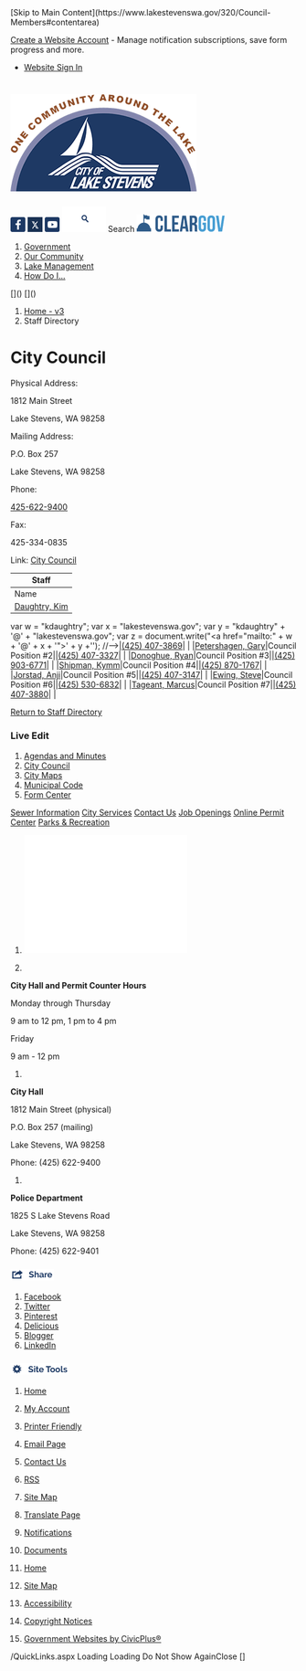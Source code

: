 <script>jQuery(document).click(function (event) {
 var target = jQuery(event.target);
 if (target.attr('src') && target.parents('.image').length && target.parents('.widget').length) {
 var text = target.attr('title');
 
 if (!text.length) {
 text = "N/A";
 }
 ga('send',
 {
 hitType: 'event',
 eventCategory: 'Image',
 eventAction: 'Image - ' + text,
 eventLabel: window.location.href
 });
 }
 if (target.is('button') || target.hasClass('button') || target.parents().hasClass('button')) {
 var text = "";
 if (target.parents('.button')[0]) {
 text = target.parents('.button').first().text();
 } else if (target.text().length) {
 text = target.text();
 } else if (target.attr('title').length) {
 text = target.attr('title');
 }
 if (!text.length) {
 text = "N/A";
 }
 ga('send',
 {
 hitType: 'event',
 eventCategory: 'Button',
 eventAction: 'Button - ' + text,
 eventLabel: window.location.href
 });
 }
 if (target.parents('.widgetCustomHtml').length) {
 ga('send',
 {
 hitType: 'event',
 eventCategory: 'Custom Html',
 eventAction: 'Custom Html Clicked',
 eventLabel: window.location.href
 });
 }
 if (target.parents('.editor').length) {
 ga('send',
 {
 hitType: 'event',
 eventCategory: 'Editor',
 eventAction: 'Editor Link Clicked',
 eventLabel: window.location.href
 });
 }
 if (target.parents('.GraphicLinks').length) {
 var text = "";
 var targetGraphicLink = target;
 if (target.hasClass('widgetGraphicLinksLink')) {
 targetGraphicLink = jQuery(target.children()[0]);
 }
 if (targetGraphicLink.hasClass('text')) {
 text = targetGraphicLink.text();
 } else if (targetGraphicLink.attr('src').length) {
 if (targetGraphicLink.attr('alt').length) {
 text = targetGraphicLink.attr('alt');
 } else {
 text = targetGraphicLink.attr('src');
 }
 } else {
 text = "N/A";
 }
 ga('send',
 {
 hitType: 'event',
 eventCategory: 'Graphic Links',
 eventAction: 'Graphic Link - ' + text,
 eventLabel: window.location.href
 });
 }
 if (target.parents('.InfoAdvanced').length) {
 ga('send',
 {
 hitType: 'event',
 eventCategory: 'Info Advanced',
 eventAction: 'Info Advanced Clicked',
 eventLabel: window.location.href
 });
 }
 if (target.parents('.list').length) {
 ga('send',
 {
 hitType: 'event',
 eventCategory: 'List',
 eventAction: 'List Clicked',
 eventLabel: window.location.href
 });
 }
 if (target.parents('.megaMenuItem').length || target.parents('.topMenuItem').length) {
 var megaMenuText = jQuery('.topMenuItem.mouseover').find('span').text();
 var breadCrumbs = [];
 jQuery('.breadCrumbs > li').each(function () {
  breadCrumbs.push(this.textContent);
 });
 var pageTitle = breadCrumbs.join('>');
 var subTitleText = target.parents('.megaMenuItem').children('.widgetTitle').children().text();
 var text = "";
 if (pageTitle) {
 text += pageTitle + " | ";
 } else {
 text += document.title + ' - ';
 }
 if (target.text() == "" && megaMenuText == "") {
 text += "N/A";
 } else if (target.text().length && megaMenuText.length) {
 if (megaMenuText == target.text()) {
 text += megaMenuText;
 } else {
 text += megaMenuText + " - " + subTitleText + " - " + target.text();
 }
 } else if (target.text() == "") {
 text += megaMenuText;
 } else {
 text += target.text();
 }
 if (!text.length) {
 text = "N/A";
 }
 ga('send',
 {
 hitType: 'event',
 eventCategory: 'Mega Menu',
 eventAction: 'Mega Menu : ' + text,
 eventLabel: window.location.href
 });
 }
 if (target.parents('.widgetNewsFlash').length && target.parents('.widgetItem').length) {
 var text = jQuery(target.parents('.widgetItem')[0]).find('.widgetTitle').children().text();
 if (!text.length) {
 text = "N/A";
 }
 ga('send',
 {
 hitType: 'event',
 eventCategory: 'News Flash',
 eventAction: 'News Flash - ' + text,
 eventLabel: window.location.href
 });
 }
 if (target.hasClass('widgetQuickLinksLink') || target.find('.widgetQuickLinksLink').length) {
 var text = target.text();
 if (!text.length) {
 text = "N/A";
 }
 ga('send',
 {
 hitType: 'event',
 eventCategory: 'Quick Links',
 eventAction: 'Quick Links - ' + text,
 eventLabel: window.location.href
 });
 }
 if (target.attr('src') && target.parents('.cpSlideshow').length) {
 var text = target.attr('title');
 if (!text.length) {
 text = "N/A";
 }
 ga('send',
 {
 hitType: 'event',
 eventCategory: 'Slideshow',
 eventAction: 'Slideshow - ' + text,
 eventLabel: window.location.href
 });
 }
 if (target.parents('.widgetText').length) {
 ga('send',
 {
 hitType: 'event',
 eventCategory: 'Text',
 eventAction: 'Text Link Clicked',
 eventLabel: window.location.href
 });
 }
});</script>  [Skip to Main Content](https://www.lakestevenswa.gov/320/Council-Members#contentarea)  

 [Create a Website Account](https://www.lakestevenswa.gov/MyAccount/ProfileCreate)  - Manage notification subscriptions, save form progress and more.    

 *  [Website Sign In](https://www.lakestevenswa.gov/MyAccount) 
 <script>
 $(document).ready(function () {
 $('#signedOutToolbarCreateProfileButton').keypress(function (e) { if (e.which === 0) return; $(this).click(); });
 $('#signedOutToolbarCreateProfileButton').click(function (event) {
  event.preventDefault();
  window.location.href = '/MyAccount/ProfileCreate?from=url&url=/&dn=' + window.location.origin;
 });

 
 $('#loggedOutToolbarSignInButton').click(function (event) {
 event.preventDefault();
 window.location.href = '/MyAccount/?from=url&url=' + encodeURIComponent(window.location.href.replace(window.location.origin, '')) + '&dn=' + window.location.host;
 });
 

 if ('False' == 'True') {
 $('#loggedOutToolbarSignInButton').hide();
 }
 })
</script> 

#  [![Picture of the City of Lake Stevens Logo.](images/c499973acbcd257477070a68ff651b41c9da936f489debcdfa768da9ed966295)](https://www.lakestevenswa.gov/320/Council-Members) 

  [![Facebook](images/a9baf9569dfc470cc346ef8e145b2aaf0f651d7558c840486d628f10cb0659f3)](https://www.facebook.com/LakeStevensGov)   [![twitter](images/3a043a2ab909d31ce06bbef23c97618ee8a89760d0195cf1d4b52cfb301733f4)](https://twitter.com/LakeStevensWA)   [![YouTube](images/161827bf73c943d181cf3afe8de85180cff3436fd6f69909f33b685f81f9047f)](https://www.youtube.com/cityoflakestevens)  <script defer type="text/javascript" src="/Common/Controls/jquery-ui-1.14.1/jquery-ui.min.js"></script><script defer src="/Areas/Layout/Assets/Scripts/Search.js" type="text/javascript"></script><script defer type="text/javascript">

 $(document).ready(function () {
 try {
 $(".widgetSearchButton.widgetSearchButtonfc8773d1-a539-49f1-bb5a-10f307cbee81").click(function (e) {
 e.preventDefault();
 if (false||$("#ysnSearchOnlyDeptfc8773d1-a539-49f1-bb5a-10f307cbee81").is(':checked'))
 {
 doWidgetSearch($(this).siblings(".widgetSearchBox").val(), Number(0));
 }
 else {
 doWidgetSearch($(this).siblings(".widgetSearchBox").val(), 0);
 }
 });
 $("#searchFieldfc8773d1-a539-49f1-bb5a-10f307cbee81").keypress(function (e) {
 if (window.clipboardData) {
 if (e.keyCode === 13) {
 if ($("#ysnSearchOnlyDeptfc8773d1-a539-49f1-bb5a-10f307cbee81").is(':checked') || false) {
 doWidgetSearch($(this).val(), Number(0));
 } else {
 doWidgetSearch($(this).val(), 0);
 }
 return false;
 }
 } else {
 if (e.which === 13) {
 if ($("#ysnSearchOnlyDeptfc8773d1-a539-49f1-bb5a-10f307cbee81").is(':checked') || false) {
 doWidgetSearch($(this).val(), Number(0));
 } else {
 doWidgetSearch($(this).val(), 0);
 }
 return false;
 }
 }
 return true;
 });

 if (true) {
 var currentRequest = null;
 var $searchField = $("#searchFieldfc8773d1-a539-49f1-bb5a-10f307cbee81").autocomplete({
 source: function (request, response) {
 currentRequest = $.ajax({
 url: '/Search/AutoComplete' + ($("#ysnSearchOnlyDeptfc8773d1-a539-49f1-bb5a-10f307cbee81").is(':checked') || false? '?departmentId=0' : ''),
 dataType: "json",
 timeout: 10000,
 beforeSend: function () {
 if (currentRequest != null) {
 currentRequest.abort();
 }
 },
 data:
 {
 term: request.term,
 },
 success: function (data) {
 response(data);
 $('.autoCompleteError').remove();
 },
 error: function (xmlhttprequest, textstatus, message) {
 if (textstatus === "timeout") {
 if ($("#searchFieldfc8773d1-a539-49f1-bb5a-10f307cbee81").siblings('.autoCompleteError').length == 0)
 $('<span class="autoCompleteError"><p class="alert error">Search autocomplete is currently not responding. Please try again later.</p></span>').insertAfter($("#searchFieldfc8773d1-a539-49f1-bb5a-10f307cbee81"));
 }
 }
 });
 },
 html: true,
 delay: 500,
 select: function (event, ui) {
 $(this).val(ui.item.value);
 $(this).next().click();
 }
 });

 $searchField.data("ui-autocomplete")._renderItem = function (ul, item) {
 return $("<li class=\"itemList\"></li>")
.data("ui-autocomplete-item", item)
.append("<a>" + item.label + "</a>")
.appendTo(ul);
 };
}
}
 catch(e) {} //we're going to eat this error. Autocomplete won't work but we dont wan't to break anything else on the page.
 });
 </script>  [![Search](images/9163c2dae6ddc16c66f0a7f4b90c4576bff708b282f2659f7b8a3e5eb5b28454)](https://www.lakestevenswa.gov/Search/Results) Search <script type="text/javascript">
 //Updates search icons href to have the correct queryString
 function searchBtnApplyQuery() {
 document.getElementById("btnSearchIcon").href = "/Search?searchPhrase=" + document.getElementById("searchFieldfc8773d1-a539-49f1-bb5a-10f307cbee81").value;
 }
 </script>  [![ClearGov](images/17eac683d78e52fed87adf01fb5c6f0162e641300700dc5b5582eb605c0cc7d3)](https://lakestevenswa.cleargov.com)  

 1.  [Government](https://www.lakestevenswa.gov/31/Government) 
 1.  [Our Community](https://www.lakestevenswa.gov/9/Our-Community) 
 1.  [Lake Management](https://www.lakestevenswa.gov/408/Lake-Management) 
 1.  [How Do I...](https://www.lakestevenswa.gov/27/How-Do-I) 
<script type="text/javascript">
 document.addEventListener('DOMContentLoaded',function () {
 var menuID = 'mainNavMenu';
 var menuType = MAIN_MENU;

 //setup menu manager properties for main menu
 if (!menuManager.mobileMainNav && true)
 menuManager.adjustMainItemsWidth('#' + menuID);
 menuManager.isMainMenuEditable = false;
 menuManager.mainMenuMaxSubMenuLevels = 4;
 menuManager.setMOMMode(2, menuType);

 //Init main menu
 var setupDraggable = menuManager.isMainMenuEditable;
 var urlToGetHiddenMenus = '/Pages/MenuMain/HiddenMainSubMenus?pageID=1&moduleID=4&themeID=2&menuContainerID=mainNav';

 menuManager.setupMenu(menuID, 'mainNav', menuType, setupDraggable, urlToGetHiddenMenus);
 menuManager.mainMenuInit = true;
 menuManager.mainMenuTextResizer = true;
 if (1.00 > 0)
 menuManager.mainMenuTextResizerRatio = 1.00;
 if (window.isResponsiveEnabled)
 menuManager.mainMenuReady.resolve();

 });
 </script>  []()  []()  <script type="text/javascript">
 $(window).on("load", function () {
 $.when(window.Pages.rwdSetupComplete)
.done(function () {
 renderExternalBannerSlideshow('banner1',
 {"BannerOptionID":4,"ThemeID":2,"SlotName":"banner1","Name":"Default","IsDefault":true,"BannerMode":2,"SlideShowSlideTiming":"5","SlideshowTransition":0,"SlideShowTransitionTiming":"1","ImageScale":false,"ImageAlignment":2,"ImageScroll":true,"MuteSound":true,"VideoType":0,"Status":40,"SlideshowControlsPosition":0,"SlideshowControlsAlignment":0,"SlideshowBannerControlsColorScheme":0,"DisplayVideoPauseButton":false,"VideoPauseButtonAlignment":1,"VideoPauseButtonControlsAlignment":0,"VideoPauseButtonStyle":"#FFFFFF","VideoPauseButtonBackgroundStyle":"#000000","VideoPauseButtonAlignmentClass":"alignRight viewport","DisplaySlideshowPauseButton":true,"SlideshowControlsColor":"#FFFFFF","SlideshowControlsBackgroundColor":"#000000","SlideshowPauseButtonClass":"isHidden","BannerImages":[{"BannerImageID":108,"BannerOptionID":4,"FileName":"/ImageRepository/Document?documentID=8928","Height":400,"Width":2000,"StartingOn":null,"StoppingOn":null,"IsLink":false,"LinkAddress":null,"Sequence":2,"RecordStatus":0,"ModifiedBy":0,"ModifiedOn":"\/Date(-62135575200000)\/","AltText":""},{"BannerImageID":109,"BannerOptionID":4,"FileName":"/ImageRepository/Document?documentID=8926","Height":400,"Width":2000,"StartingOn":null,"StoppingOn":null,"IsLink":false,"LinkAddress":null,"Sequence":3,"RecordStatus":0,"ModifiedBy":0,"ModifiedOn":"\/Date(-62135575200000)\/","AltText":""},{"BannerImageID":92,"BannerOptionID":4,"FileName":"/ImageRepository/Document?documentID=6584","Height":199,"Width":2000,"StartingOn":null,"StoppingOn":null,"IsLink":false,"LinkAddress":null,"Sequence":3,"RecordStatus":0,"ModifiedBy":0,"ModifiedOn":"\/Date(-62135575200000)\/","AltText":""}],"BannerVideos":[{"BannerVideoID":4,"BannerOptionID":4,"VideoFileName":"","ImageFileName":"EmptyBannerBkg201609221601276336.png","IsLink":false,"LinkAddress":null,"ModifiedBy":0,"ModifiedOn":"\/Date(-62135575200000)\/","VideoFileID":"00000000-0000-0000-0000-000000000000","ImageFileID":"00000000-0000-0000-0000-000000000000","VideoWidth":0,"VideoHeight":0,"ImageWidth":0,"ImageHeight":0,"LinkedVideoUrl":"","RecordStatus":0,"AltText":null}],"RecordStatus":0,"ModifiedBy":0,"ModifiedOn":"\/Date(-62135575200000)\/"},
 '/App_Themes/Interior/Images/',
 'Rotating');
 });
 });
 </script> 

 1.  [Home - v3](https://www.lakestevenswa.gov/320/Council-Members) 
 1. Staff Directory
 <script type="text/javascript"><!--
 var isie6 = false, isie7 = false, isie6or7 = false;
 var intCountryCode = 840;

 function setUrlLength(editor) {
 //Toggle Image Context Menu Items
 setMenuItems(editor);
 //setContentBackgroundColor(editor);
 removeIEParagraphs(editor);
 }
 function setUrlLengthAndToolToggle(editor) {
 var minToolsGroups = 2; // Number of MinimumSetOfTools tools groups.
 
 // Hide the MinimumSetOfTools on load.
 var toolbar = editor.get_toolContainer(); // Get toolbar container.
 var toolgroups = toolbar.getElementsByTagName("UL"); // Get all toolgroups containers.
 
 for (var i = toolgroups.length - 1; i >= minToolsGroups; i--) toolgroups[i].style.display = "none";
 
 if (editor.isIE) {
 var elem = editor.get_element();
 elem.style.height = "430px";
  elem.style.minHeight = "430px";
 }
 
 // Toggle Image Context Menu Items.
 setMenuItems(editor);
 //setContentBackgroundColor(editor);
 removeIEParagraphs(editor);
 }
//--></script><script src="/ScriptResource.axd?d=UQCescPRU9TVRA_N-Q_BL41tOcLcyr6MaEw917F9P5YimZ1kmOYJNufie-XG_f252HqUQfms4sUwuB2-1WOfSzfn3nBEgan8h5QC46YAVr52IdCj3uKCGB1ybZS_PBSvXwgUHn7_bgyl2WkdrJFIepswBjMK8BGi3D9ZW96e2t_AG-fWV67ltyeqqTDgrv4bu4Hrp-7r3VufZw2ShhZ-ScnLfS-kSkVwqblj3WOHkH5fvQ5mzZVbCB7sSIBrnSQIDvrnDB99rtWqOhdOGbeZfxY3_wFglwRJLLMOd9dR1IhRTrqzGkzXgIhYOJGMCD8YspIN73chc9kT1tSBIg1rRMW0d5WDfDD9cxVqX8FauBNFBTd8vH86UecI_2kyaFTKxuH6y83ScARQLdlR6C-NJTDOFi5ru7ejESQlnapWDQNW-e1PDOKaa3q2PrdgFyULM6PubqajP2UDu0922ipfKOZxbaHJLMeIkz9UBmsUjJ6Wmy3htNN-VpafYwZCDPoLdlAwzqAnn98mZyd63LQyqPIYKDzR-VrcK2nVHMwoHTbuFgdWPzIJhQn5sqLFBh0dZDnVlu72cBXm0Iotfvia1q8ROAVerVp5ox20L4mQviVjaVt9FmWXltiOT-DGgDLVtyHiss9p43JOMYUx1SsYG-XkEIAJANiCYORF_NEs5EZOeN-2PAfmYEdh62WStTppaL9EMPPM3UXBCaBNS42XkA2xnDilvL7ECSeXpVB0W-lFl8cVpP9XzNLxCcsN0igo5J7qXHO4SonE44VeJu8JIdvJ8QGk2MFa_U_lenAmy3Xv3BU68CyFXTw3A6pRHa0TZ8re_Zv8qSheDhiAV2TFqv7xSYmZtE6ZfAn5Sreqba41" type="text/javascript"></script><script type="text/javascript">
 Sys.WebForms.PageRequestManager.getInstance().add_beginRequest(beginRequest);
 Sys.WebForms.PageRequestManager.getInstance().add_pageLoaded(pageLoaded);
 </script> <script src="/Common/Modules/CityDirectory/RWDCityDirectory.js" type="text/javascript"></script><script type="text/javascript" language="javascript" src="/common/nMenu.js"></script> 

# City Council

  Physical Address:

1812 Main Street

Lake Stevens, WA 98258

Mailing Address:

P.O. Box 257

Lake Stevens, WA 98258

Phone:

 [425-622-9400](tel:4256229400) 

Fax:

425-334-0835

Link: [City Council](https://www.lakestevenswa.gov/index.aspx?NID=319) 

|Staff|
|---|
|Name|Title|Email|Phone|Additional Phone|
|[Daughtry, Kim](https://www.lakestevenswa.gov/directory.aspx?EID=31)|Council Position #1|<script type="text/javascript" language="javascript"><!--
var w = "kdaughtry";
var x = "lakestevenswa.gov";
var y = "kdaughtry" + '@' + "lakestevenswa.gov";
var z = document.write("<a href=\"mailto:" + w + '@' + x + '\">' + y +'</a>');
//--></script>|[(425) 407-3869](tel:4254073869)| |
|[Petershagen, Gary](https://www.lakestevenswa.gov/directory.aspx?EID=57)|Council Position #2|<script type="text/javascript" language="javascript"><!--
var w = "gpetershagen";
var x = "lakestevenswa.gov";
var y = "gpetershagen" + '@' + "lakestevenswa.gov";
var z = document.write("<a href=\"mailto:" + w + '@' + x + '\">' + y +'</a>');
//--></script>|[(425) 407-3327](tel:4254073327)| |
|[Donoghue, Ryan](https://www.lakestevenswa.gov/directory.aspx?EID=33)|Council Position #3|<script type="text/javascript" language="javascript"><!--
var w = "rdonoghue";
var x = "lakestevenswa.gov";
var y = "rdonoghue" + '@' + "lakestevenswa.gov";
var z = document.write("<a href=\"mailto:" + w + '@' + x + '\">' + y +'</a>');
//--></script>|[(425) 903-6771](tel:4259036771)| |
|[Shipman, Kymm](https://www.lakestevenswa.gov/directory.aspx?EID=34)|Council Position #4|<script type="text/javascript" language="javascript"><!--
var w = "kshipman";
var x = "lakestevenswa.gov";
var y = "kshipman" + '@' + "lakestevenswa.gov";
var z = document.write("<a href=\"mailto:" + w + '@' + x + '\">' + y +'</a>');
//--></script>|[(425) 870-1767](tel:4258701767)| |
|[Jorstad, Anji](https://www.lakestevenswa.gov/directory.aspx?EID=35)|Council Position #5|<script type="text/javascript" language="javascript"><!--
var w = "ajorstad";
var x = "lakestevenswa.gov";
var y = "ajorstad" + '@' + "lakestevenswa.gov";
var z = document.write("<a href=\"mailto:" + w + '@' + x + '\">' + y +'</a>');
//--></script>|[(425) 407-3147](tel:4254073147)| |
|[Ewing, Steve](https://www.lakestevenswa.gov/directory.aspx?EID=32)|Council Position #6|<script type="text/javascript" language="javascript"><!--
var w = "sewing";
var x = "lakestevenswa.gov";
var y = "sewing" + '@' + "lakestevenswa.gov";
var z = document.write("<a href=\"mailto:" + w + '@' + x + '\">' + y +'</a>');
//--></script>|[(425) 530-6832](tel:4255306832)| |
|[Tageant, Marcus](https://www.lakestevenswa.gov/directory.aspx?EID=37)|Council Position #7|<script type="text/javascript" language="javascript"><!--
var w = "mtageant";
var x = "lakestevenswa.gov ";
var y = "mtageant" + '@' + "lakestevenswa.gov ";
var z = document.write("<a href=\"mailto:" + w + '@' + x + '\">' + y +'</a>');
//--></script>|[(425) 407-3880](tel:4254073880)| |

  [Return to Staff Directory](https://www.lakestevenswa.gov/Directory.aspx)  

 <script type="text/javascript">order+='ModuleContent\n'</script> 

### Live Edit

 [](https://www.lakestevenswa.gov/320/Council-Members)  <script type="text/javascript">
//<![CDATA[
Sys.Application.add_init(function() {
 $create(AjaxControlToolkit.ModalPopupBehavior, {"BackgroundCssClass":"modalBackground","CancelControlID":"ctl00_LiveEditCloseButton","PopupControlID":"ctl00_ctl00_MainContent_ctl00_liveEditPopupWindow","PopupDragHandleControlID":"ctl00_liveEditTitleBar","dynamicServicePath":"/Directory.aspx","id":"editItemBehavior"}, null, null, $get("ctl00_ctl00_MainContent_ctl00_liveEditSpawnWindow"));
});
//]]>
</script> 

 1.  [Agendas and Minutes](https://www.lakestevenswa.gov/329/Agendas-and-Minutes) 
 1.  [City Council](https://www.lakestevenswa.gov/319/City-Council) 
 1.  [City Maps](https://www.lakestevenswa.gov/187/City-Maps) 
 1.  [Municipal Code](https://www.codepublishing.com/WA/LakeStevens) 
 1.  [Form Center](https://www.lakestevenswa.gov/FormCenter) 
<script type="text/javascript">
 window.addEventListener('load', function () {
 //setup menu manager properties for secondary menu
 menuManager.isSideMenuEditable = false;
 menuManager.sideMenuMaxSubMenuLevels = 4;
 menuManager.sideMenuHasCustomLinks = true;
 });
 </script><script type="text/javascript">
 window.addEventListener('load', function () {
 //Init secondary menu
 var setupDraggable = menuManager.isSideMenuEditable;
 var urlToGetHiddenMenus = '/Pages/MenuSecondary/HiddenSecondarySubMenus?pageID=1&moduleID=4&themeID=2&menuContainerID=secondaryNav';
 var menuID = 'secondaryMenusecondaryNav';
 menuManager.setMOMMode(2, SIDE_MENU);
 menuManager.setupMenu(menuID, 'secondaryNav', SIDE_MENU, setupDraggable, urlToGetHiddenMenus);
 });
 </script>  [Sewer Information](https://www.lakestevenswa.gov/474/Sewer-Information)   [City Services](https://www.lakestevenswa.gov/233/City-Services)   [Contact Us](https://www.lakestevenswa.gov/directory.aspx)   [Job Openings](https://www.lakestevenswa.gov/95/How-to-Apply)   [Online Permit Center](https://www.lakestevenswa.gov/158)   [Parks & Recreation](https://www.lakestevenswa.gov/157)  

 1.   ![City of Lake Stevens](images/6f706f6f576f3eb201de390a5fb07c08b752b44dd7b6366d5705aa84fcdf6b97)     

 1.    

 __City Hall and Permit Counter Hours__    

 Monday through Thursday   

9 am to 12 pm, 1 pm to 4 pm   

 Friday   

9 am - 12 pm   

 1.    

 __City Hall__      

1812 Main Street (physical)   

P.O. Box 257 (mailing)   

Lake Stevens, WA 98258   

Phone: (425) 622-9400   

 1.    

 __Police Department__    

 1825 S Lake Stevens Road   

Lake Stevens, WA 98258   

Phone: (425) 622-9401   

 <script type="text/javascript">
 //Render slideshow if info advacned items contain one.
 $(document).ready(function (e) {
 $('#divInfoAdv2c65fac4-a68a-4326-8ab1-f8de4a9b9cc8.InfoAdvanced.widgetItem').each(function () {
 renderSlideshowIfApplicable($(this)); 
 });
 });
</script> <script type="text/javascript">function googleTranslateElementInit() { new google.translate.TranslateElement({pageLanguage: 'en', layout: google.translate.TranslateElement.InlineLayout.SIMPLE}, 'google_translate_element');}</script><script type="text/javascript" src="//translate.google.com/translate_a/element.js?cb=googleTranslateElementInit"></script> <script type="text/javascript">
 $(document).ready(function () {
 setWidgetServiceClicking($("#widgetShareHeaderf9841eef-2979-4ae5-b26f-d37ea962e176"), true, function () {
 var $widgetBody = $('#widgetShareBodyf9841eef-2979-4ae5-b26f-d37ea962e176');

 if ($widgetBody.is(':visible')) {
 var menuItems = $('.widgetItem a', $widgetBody);

 $(menuItems[0]).focus();

 $('.widgetItem', $widgetBody).unbind("keydown").bind("keydown", function (e) {

 if (e.which === 9) {
 var index = menuItems.index(e.target);

 if ((index === 0 && e.shiftKey) || (index === (menuItems.length - 1) && !e.shiftKey)) {
 $("#widgetShareHeaderf9841eef-2979-4ae5-b26f-d37ea962e176").trigger('click').focus();
 }
 }
 });
 } else {
 $('.widgetItem', $widgetBody).unbind("keydown");
 }
 });
 });
 </script>

###  ![Share](images/964515b4d3cd3cafb44953f4a485ad704dafdffbc410d1b6cc62df952c220792) 

 1.  [Facebook](https://www.lakestevenswa.gov/Layout/WidgetShare/ShareLink/Facebook) 
 1.  [Twitter](https://www.lakestevenswa.gov/Layout/WidgetShare/ShareLink/Twitter) 
 1.  [Pinterest](https://www.lakestevenswa.gov/Layout/WidgetShare/ShareLink/Pinterest) 
 1.  [Delicious](https://www.lakestevenswa.gov/Layout/WidgetShare/ShareLink/Delicious) 
 1.  [Blogger](https://www.lakestevenswa.gov/Layout/WidgetShare/ShareLink/Blogger) 
 1.  [LinkedIn](https://www.lakestevenswa.gov/Layout/WidgetShare/ShareLink/LinkedIn) 
 <script type="text/javascript">
 $(document).ready(function () {
 setWidgetServiceClicking($("#widgetSiteToolsHeader62e50871-92bf-441e-986d-1eb79699f41a"), true, function () {
 var $widgetBody = $('#widgetSiteToolsBody62e50871-92bf-441e-986d-1eb79699f41a');

 if ($widgetBody.is(':visible')) {
 var menuItems = $('.widgetItem a', $widgetBody);

 $(menuItems[0]).focus();

 $('.widgetItem', $widgetBody).unbind("keydown").bind("keydown", function (e) {

 if (e.which === 9) {
 var index = menuItems.index(e.target);

 if ((index === 0 && e.shiftKey) || (index === (menuItems.length - 1) && !e.shiftKey)) {
 $("#widgetSiteToolsHeader62e50871-92bf-441e-986d-1eb79699f41a").trigger('click').focus();
 }
 }
 });
 } else {
 $('.widgetItem', $widgetBody).unbind("keydown");
 }
 });
 });
 </script>

###  ![Site Tools](images/2a5fce8435581730f32782d08af38142a8ff904c7844b16caa491cd14036e8a5) 

 1.  [Home](https://www.lakestevenswa.gov/320/Council-Members) 
 1.  [My Account](https://www.lakestevenswa.gov/MyAccount) 
 1.  [Printer Friendly](https://www.lakestevenswa.gov/320/Council-Members#PrinterFriendly62e50871-92bf-441e-986d-1eb79699f41a) 
 1.  [Email Page](https://www.lakestevenswa.gov/EmailPage) 
 1.  [Contact Us](https://www.lakestevenswa.gov/directory.aspx) 
 1.  [RSS](https://www.lakestevenswa.gov/rss.aspx) 
 1.  [Site Map](https://www.lakestevenswa.gov/SiteMap) 
 1.  [Translate Page](https://www.lakestevenswa.gov/320/Council-Members#TranslatePage62e50871-92bf-441e-986d-1eb79699f41a) 
 1.  [Notifications](https://www.lakestevenswa.gov/list.aspx) 
 1.  [Documents](https://www.lakestevenswa.gov/DocumentCenter) 

 1.  [Home](https://www.lakestevenswa.gov/320/Council-Members)  

 1.  [Site Map](https://www.lakestevenswa.gov/sitemap.aspx)  

 1.  [Accessibility](https://www.lakestevenswa.gov/accessibility.aspx)  

 1.  [Copyright Notices](https://www.lakestevenswa.gov/site/copyright)  

 1.  [Government Websites by CivicPlus®](http://civicplus.com/referral)  

 /QuickLinks.aspx Loading Loading Do Not Show AgainClose <script src="/Assets/Scripts/APIClient.js"></script><script src="/Assets/Mystique/Shared/Scripts/Moment/Moment.min.js"></script><script src="/Assets/Scripts/SplashModal/SplashModalRender.js"></script><script>

 $(document).ready(function () {
 var filter = {
 targetId: '',
 targetType: 0
 }

 new SplashModalRender().triggerRender(filter);
 });
</script><script src="/-700606170.js" type="text/javascript"></script><script>
$(document).ready(function() {
 if ($('body').hasClass("wide")) {
  $('.scroll_ts').mousedown(function(event) {
 var csPos_ts = $('body').scrollTop();
 var wdHgt_ts = window.innerHeight;
 var nsPos_ts = csPos_ts + wdHgt_ts;
 $('html, body').animate({scrollTop: nsPos_ts}, 75);
  });
 }
});
</script><script>
 function getValueTS(elem, attr) {
 const val = elem.css(attr);
 if (val === undefined) return undefined;
 const num = parseInt(val, 10);
 if (num === NaN) return undefined;
 return num;
 }

 function clampTS(number, min, max) {
 return Math.min(Math.max(number, min), max);
 }

 function isPageEditingTS() {
 return (
 $("#doneEditing").length > 0 || // In live edit
 typeof DesignCenter !== "undefined" // In theme manager
 );
 }

 const bgColorRegexTS = /rgba\((\d+), (\d+), (\d+), (\d*\.?\d*)\)/;
 function isTransparentTS(elem) {
 const bg = elem.css('background-color');
 if (typeof bg !== "string" || !bg.startsWith('rgba(')) return false;
 const matchState = bg.match(bgColorRegexTS);
 if (!matchState || matchState.length !== 5) return false;
 const alpha = parseFloat(matchState[4], 10);
 if (!(alpha >= 0 && alpha < 1)) return false;
 return true;
 }

 function iterateLeftpads(cb) {
 const containersTS = $("[class^='siteWrap'],[class*=' siteWrap']");
 for (let i = 0; i < containersTS.length; i++) {
 const containerTS = containersTS[i];
 // Skip the body container and anything with data-skip-leftpad
 if (
 containerTS.id !== "bodyContainerTS" &&
 containerTS.getAttribute('data-skip-leftpad') === null
 ) {
 cb(containerTS);
 }
 }
 }

 const anchor = $("#divToolbars");

 // Outer banner padding (push banner down)
 const outerSizingTS = $("#structuralContainer21");
 // Inner banner padding (push banner content down) - Transparent header OR on attaching headers
 const innerSizingTS = $("#bannerSizingTS");
 const bodyContainerTS = $("#bodyContainerTS");

 const forceUnfixClassTS = "forceUnfixTS";

 const fixedTopTS = $(".fixedTopTS");
 const fixedBottomTS = $(".fixedBottomTS");
 const fixedLeftTS = $(".fixedLeftTS");

 var initialTopTS;
 var topAttachTS;
 if (fixedTopTS && fixedTopTS.length === 1) {
 initialTopTS = getValueTS(fixedTopTS, 'top');
 const attachment = fixedTopTS.attr('data-attach');
 if (attachment) topAttachTS = $("#" + attachment);
 if (!topAttachTS || topAttachTS.length !== 1) topAttachTS = undefined;
 }

 function resizeAdjustmentTS() {
 const editing = isPageEditingTS();

 // Fixed top script
 (function () {
 if (!fixedTopTS || fixedTopTS.length !== 1 || initialTopTS === undefined) return;

 if (editing) {
 fixedTopTS[0].classList.add(forceUnfixClassTS);
 } else {
 fixedTopTS[0].classList.remove(forceUnfixClassTS);
 }

 const topPosition = fixedTopTS.css('position');
 if (topPosition === 'fixed') {
 if (topAttachTS) {
 scrollAdjustmentTS();
 } else {
 const anchorHeight = anchor.outerHeight() - 1;
 fixedTopTS.css('top', anchorHeight + initialTopTS);
 }
 } else {
 fixedTopTS.css('top', initialTopTS);
 }

 if (topPosition === 'fixed' || topPosition === 'absolute') {
 // Bump the banner content down
 if (isTransparentTS(fixedTopTS)) {
 innerSizingTS.css('padding-top', initialTopTS + fixedTopTS.outerHeight() - 1);
 outerSizingTS.css('padding-top', '');

 try {
 window.Pages.onResizeHandlersExecute();
 } catch (e) { }
 } else {
 outerSizingTS.css('padding-top', fixedTopTS.outerHeight() - 1);
 innerSizingTS.css('padding-top', '');
 }
 } else {
 innerSizingTS.css('padding-top', '');
 outerSizingTS.css('padding-top', '');
 }
 })();

 // Fixed bottom script
 (function () {
 if (!fixedBottomTS || fixedBottomTS.length === 0) return;

 // If the widget has gone narrow, force unfix
 if (editing || fixedBottomTS.outerHeight() > 200) {
 fixedBottomTS[0].classList.add(forceUnfixClassTS);
 } else {
 fixedBottomTS[0].classList.remove(forceUnfixClassTS);
 }

 if (fixedBottomTS.css('position') === 'fixed') {
 bodyContainerTS.css('padding-bottom', fixedBottomTS.outerHeight());
 } else {
 bodyContainerTS.css('padding-bottom', '');
 }
 })();

 // Fixed left script
 (function () {
 if (!fixedLeftTS || fixedLeftTS.length === 0) return;

 if (editing) {
 fixedLeftTS[0].classList.add(forceUnfixClassTS);
 } else {
 fixedLeftTS[0].classList.remove(forceUnfixClassTS);
 }

 if (fixedLeftTS.css('position') === 'fixed') {
 const anchorHeight = anchor.outerHeight() - 1;
 fixedLeftTS.css('top', anchorHeight);
 const leftBoundingTS = fixedLeftTS[0].getBoundingClientRect();
 iterateLeftpads(function (containerTS) {
 const containerBoundingTS = containerTS.getBoundingClientRect();
 if (containerBoundingTS.left <= leftBoundingTS.right) {
 $(containerTS).css('padding-left', leftBoundingTS.width + 16);
 }
 });
 } else {
 fixedLeftTS.css('top', '');
 iterateLeftpads(function (containerTS) {
 $(containerTS).css('padding-left', '');
 });
 }
 })();
 }

 function scrollAdjustmentTS() {
 if (!fixedTopTS || fixedTopTS.length !== 1 || !topAttachTS || topAttachTS.length !== 1) return;
 const topPosition = fixedTopTS.css('position');
 if (topPosition === 'fixed' || topPosition === 'absolute') {
 const anchorBounding = anchor[0].getBoundingClientRect();
 const attachBounding = topAttachTS[0].getBoundingClientRect();
 const scrollTop = $(window).scrollTop();

 fixedTopTS.css('top', Math.max(anchorBounding.bottom - 1, attachBounding.bottom));
 } else {
 fixedTopTS.css('top', initialTopTS);
 }
 }

 $(window).load(function () {
 setTimeout(function () {
 resizeAdjustmentTS();
 }, 350);

 $(window).scroll(function () {
 scrollAdjustmentTS();
 });

 var adjustTimeoutTS;
 $(window).resize(function () {
 clearTimeout(adjustTimeoutTS);
 adjustTimeoutTS = setTimeout(function () {
 resizeAdjustmentTS();
 }, 350);
 });

 $.when(window.Pages.angularToolbarComplete).done(function () {
 resizeAdjustmentTS();
 });
 });
</script><script type="text/javascript">
 window._monsido = window._monsido || {
 token: "6-NLjKwEI6xRZeXnQNnT-g",
 statistics: {
 enabled: true,
 documentTracking: {
 enabled: false,
 documentCls: "monsido_download",
 documentIgnoreCls: "monsido_ignore_download",
 documentExt: ["pdf","doc","ppt","docx","pptx"],
 },
 },
 pageCorrect: {
 enabled: true,
 },
 };
</script><script type="text/javascript" async src="https://app-script.monsido.com/v2/monsido-script.js"></script><script type="text/javascript">
 $(function () {
 document.cookie = "responsiveGhost=0; path=/";
 });
 $(window).on("load", function () {
 $('body').addClass('doneLoading').removeClass('hideContent');

 if ($('#404Content').length > 0)
 $('div#bodyWrapper').css('padding', '0px');
 });
 </script> <script type="text/javascript">loadCSS('//fonts.googleapis.com/css?family=Raleway:100,100italic,200,200italic,300,300italic,500,500italic,600,600italic,700,700italic,800,800italic,900,900italic,italic,regular|');</script> [] 